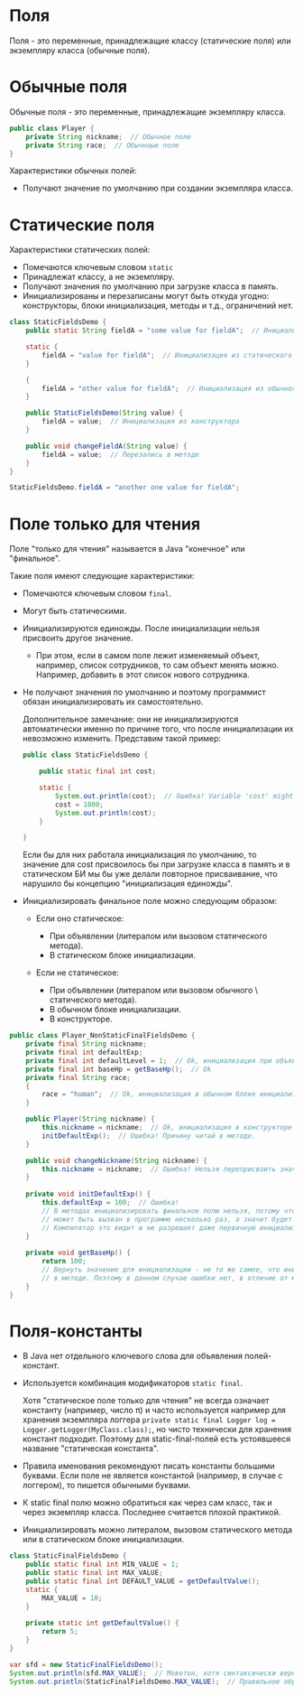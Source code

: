 # Поля

Поля - это переменные, принадлежащие классу (статические поля) или экземпляру класса (обычные поля).

# Обычные поля

Обычные поля - это переменные, принадлежащие экземпляру класса.

```java
public class Player {
    private String nickname;  // Обычное поле
    private String race;  // Обычноые поле
}
```

Характеристики обычных полей:

* Получают значение по умолчанию при создании экземпляра класса.

# Статические поля

Характеристики статических полей:

* Помечаются ключевым словом `static`
* Принадлежат классу, а не экземпляру.
* Получают значения по умолчанию при загрузке класса в память.
* Инициализированы и перезаписаны могут быть откуда угодно: конструкторы, блоки инициализация, методы и т.д., ограничений нет.

```java
class StaticFieldsDemo {
    public static String fieldA = "some value for fieldA";  // Инициализация при объявлении

    static {
        fieldA = "value for fieldA";  // Инициализация из статического БИ
    }

    {
        fieldA = "other value for fieldA";  // Инициализация из обычного БИ
    }

    public StaticFieldsDemo(String value) {
        fieldA = value;  // Инициализация из конструктора
    }

    public void changeFieldA(String value) {
        fieldA = value;  // Перезапись в методе
    }
}

StaticFieldsDemo.fieldA = "another one value for fieldA";
```

# Поле только для чтения

Поле "только для чтения" называется в Java "конечное" или "финальное".

Такие поля имеют следующие характеристики:

* Помечаются ключевым словом `final`.

* Могут быть статическими.

* Инициализируются единожды. После инициализации нельзя присвоить другое значение.

  * При этом, если в самом поле лежит изменяемый объект, например, список сотрудников, то сам объект менять можно. Например, добавить в этот список нового сотрудника.
  
* Не получают значения по умолчанию и поэтому программист обязан инициализировать их самостоятельно.

  Дополнительное замечание: они не инициализируются автоматически именно по причине того, что после инициализации их невозможно изменить. Представим такой пример:

  ```java
  public class StaticFieldsDemo {
  
      public static final int cost;
  
      static {
          System.out.println(cost);  // Ошибка! Variable 'cost' might not have been initialized.
          cost = 1000;
          System.out.println(cost);
      }
  
  }
  ```

  Если бы для них работала инициализация по умолчанию, то значение для cost присвоилось бы при загрузке класса в память и в статическом БИ мы бы уже делали повторное присваивание, что нарушило бы концепцию "инициализация единожды".

* Инициализировать финальное поле можно следующим образом:

  * Если оно статическое:
    * При объявлении (литералом или вызовом статического метода).
    * В статическом блоке инициализации.

  * Если не статическое:
    * При объявлении (литералом или вызовом обычного \ статического метода).
    * В обычном блоке инициализации.
    * В конструкторе.

```java
public class Player_NonStaticFinalFieldsDemo {
    private final String nickname;
    private final int defaultExp;
    private final int defaultLevel = 1;  // Ok, инициализация при объявлении
    private final int baseHp = getBaseHp();  // Ok
    private final String race;
    {
        race = "human";  // Ok, инициализация в обычном блоке инициализации
    }

    public Player(String nickname) {
        this.nickname = nickname;  // Ok, инициализация в конструкторе
        initDefaultExp();  // Ошибка! Причину читай в методе.
    }

    public void changeNickname(String nickname) {
        this.nickname = nickname;  // Ошибка! Нельзя переприсвоить значение.
    }
    
    private void initDefaultExp() {
        this.defaultExp = 100;  // Ошибка!
        // В методах инициализировать финальное полю нельзя, потому что метод
        // может быть вызван в программе несколько раз, а значит будет попытка переприсвоения.
        // Компилятор это видит и не разрешает даже первичную инициализацию в методе.
    }
    
    private void getBaseHp() {
        return 100;
        // Вернуть значение для инициализации - не то же самое, что инициализировать прямо
        // в методе. Поэтому в данном случае ошибки нет, в отличие от метода initDefaultExp()
    }
}
```

# Поля-константы

* В Java нет отдельного ключевого слова для объявления полей-констант.

* Используется комбинация модификаторов `static final`. 

  Хотя "статическое поле только для чтения" не всегда означает константу (например, число π) и часто используется например для хранения экземпляра логгера `private static final Logger log = Logger.getLogger(MyClass.class);`, но чисто технически для хранения констант подходит. Поэтому для static-final-полей есть устоявшееся название "статическая константа".

* Правила именования рекомендуют писать константы большими буквами. Если поле не является константой (например, в случае с логгером), то пишется обычными буквами.

* К static final полю можно обратиться как через сам класс, так и через экземпляр класса. Последнее считается плохой практикой.

* Инициализировать можно литералом, вызовом статического метода или в статическом блоке инициализации.

```java
class StaticFinalFieldsDemo {
    public static final int MIN_VALUE = 1;
    public static final int MAX_VALUE;
    public static final int DEFAULT_VALUE = getDefaultValue();
    static {
        MAX_VALUE = 10;
    }
    
    private static int getDefaultValue() {
        return 5;
    }
}

var sfd = new StaticFinalFieldsDemo();
System.out.println(sfd.MAX_VALUE);  // Моветон, хотя синтаксически верно
System.out.println(StaticFinalFieldsDemo.MAX_VALUE);  // Правильное обращение к константе
```
